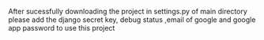 After sucessfully downloading the project in settings.py of main directory please add the django secret key, debug status ,email of google and google app password to use this project
